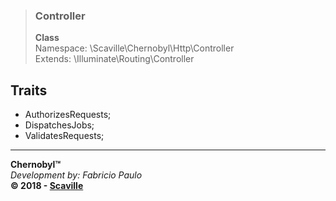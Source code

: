 > ### Controller
> **Class**<br/>
> Namespace: \Scaville\Chernobyl\Http\Controller<br/>
> Extends: \Illuminate\Routing\Controller<br/>


## Traits
- AuthorizesRequests;
- DispatchesJobs;
- ValidatesRequests;

---
**Chernobyl™**<br/>
_Development by: Fabricio Paulo_<br/>
**© 2018 - <a href='http://www.scaville.com'>Scaville</a>**